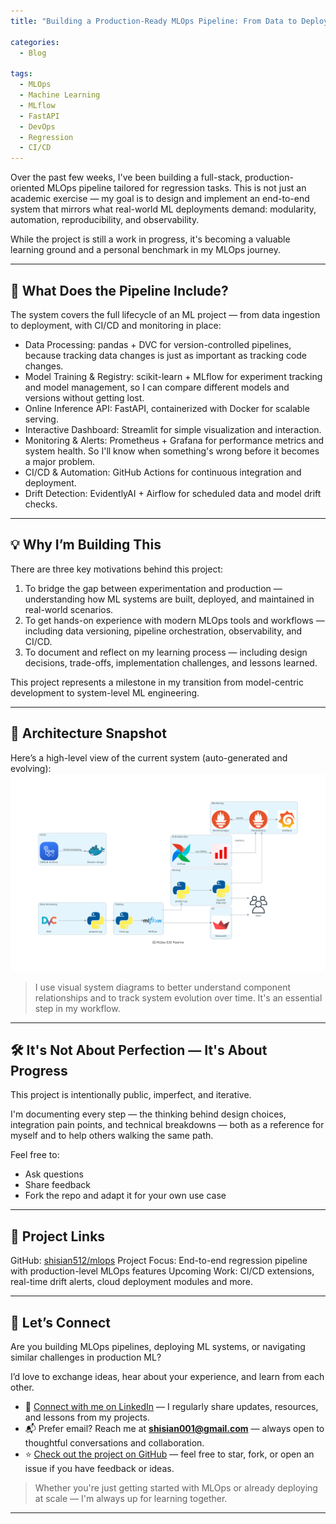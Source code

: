 ```yaml
---
title: "Building a Production-Ready MLOps Pipeline: From Data to Deployment"

categories:
  - Blog
  
tags:
  - MLOps
  - Machine Learning
  - MLflow
  - FastAPI
  - DevOps
  - Regression
  - CI/CD
---
```


Over the past few weeks, I've been building a full-stack, production-oriented MLOps pipeline tailored for regression tasks. This is not just an academic exercise — my goal is to design and implement an end-to-end system that mirrors what real-world ML deployments demand: modularity, automation, reproducibility, and observability.

While the project is still a work in progress, it's becoming a valuable learning ground and a personal benchmark in my MLOps journey.

---

## 🔧 What Does the Pipeline Include?

The system covers the full lifecycle of an ML project — from data ingestion to deployment, with CI/CD and monitoring in place:

- Data Processing: pandas + DVC for version-controlled pipelines, because tracking data changes is just as important as tracking code changes.
- Model Training & Registry: scikit-learn + MLflow for experiment tracking and model management, so I can compare different models and versions without getting lost.
- Online Inference API: FastAPI, containerized with Docker for scalable serving.
- Interactive Dashboard: Streamlit for simple visualization and interaction.
- Monitoring & Alerts: Prometheus + Grafana for performance metrics and system health. So I'll know when something's wrong before it becomes a major problem.
- CI/CD & Automation: GitHub Actions for continuous integration and deployment.
- Drift Detection: EvidentlyAI + Airflow for scheduled data and model drift checks.

---

## 💡 Why I’m Building This

There are three key motivations behind this project:

1.  To bridge the gap between experimentation and production — understanding how ML systems are built, deployed, and maintained in real-world scenarios.
2.  To get hands-on experience with modern MLOps tools and workflows — including data versioning, pipeline orchestration, observability, and CI/CD.
3.  To document and reflect on my learning process — including design decisions, trade-offs, implementation challenges, and lessons learned.

This project represents a milestone in my transition from model-centric development to system-level ML engineering.

---

## 📸 Architecture Snapshot

Here’s a high-level view of the current system (auto-generated and evolving):
![MLOps Architecture Diagram](https://raw.githubusercontent.com/shisian512/mlops/main/diagram/mlops_e2e_pipeline.png)

> I use visual system diagrams to better understand component relationships and to track system evolution over time. It's an essential step in my workflow.

---

## 🛠️ It's Not About Perfection — It's About Progress

This project is intentionally public, imperfect, and iterative.

I'm documenting every step — the thinking behind design choices, integration pain points, and technical breakdowns — both as a reference for myself and to help others walking the same path.

Feel free to:
- Ask questions
- Share feedback
- Fork the repo and adapt it for your own use case

---

## 🔗 Project Links

GitHub: [shisian512/mlops](https://github.com/shisian512/mlops)
Project Focus: End-to-end regression pipeline with production-level MLOps features
Upcoming Work: CI/CD extensions, real-time drift alerts, cloud deployment modules and more.

---

## 💬 Let’s Connect

Are you building MLOps pipelines, deploying ML systems, or navigating similar challenges in production ML?

I’d love to exchange ideas, hear about your experience, and learn from each other.

* 💼 [Connect with me on LinkedIn](https://www.linkedin.com/in/tan-shi-sian) — I regularly share updates, resources, and lessons from my projects.
* 📬 Prefer email? Reach me at **[shisian001@gmail.com](mailto:shisian001@gmail.com)** — always open to thoughtful conversations and collaboration.
* ⭐️ [Check out the project on GitHub](https://github.com/shisian512/mlops) — feel free to star, fork, or open an issue if you have feedback or ideas.

> Whether you're just getting started with MLOps or already deploying at scale — I'm always up for learning together.

---

